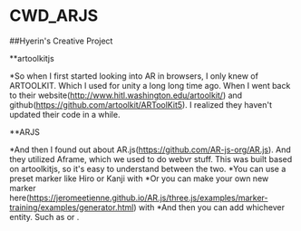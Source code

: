 # CWD_ARJS

##Hyerin's Creative Project

**artoolkitjs

*So when I first started looking into AR in browsers, I only knew of ARTOOLKIT. Which I used for unity a long long time ago. When I went back to their website(http://www.hitl.washington.edu/artoolkit/) and github(https://github.com/artoolkit/ARToolKit5). I realized they haven't updated their code in a while.

**ARJS

*And then I found out about AR.js(https://github.com/AR-js-org/AR.js). And they utilized Aframe, which we used to do webvr stuff. This was built based on artoolkitjs, so it's easy to understand between the two.
*You can use a preset marker like Hiro or Kanji with <a-marker preset="hiro">
*Or you can make your own new marker here(https://jeromeetienne.github.io/AR.js/three.js/examples/marker-training/examples/generator.html) with <a-marker type='pattern' url='yourpattern.patt'>
*And then you can add whichever entity. Such as <a-minecraft> or <a-entity>.